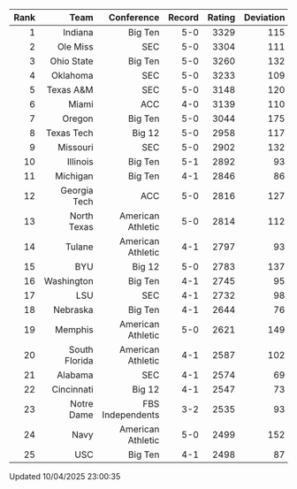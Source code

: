 | Rank  | Team                 | Conference           | Record   | Rating | Deviation |
| ---:  | ---:                 | ---:                 | ---:     | ---:   | ---:      |
| 1     | Indiana              | Big Ten              | 5-0      | 3329   | 115       |
| 2     | Ole Miss             | SEC                  | 5-0      | 3304   | 111       |
| 3     | Ohio State           | Big Ten              | 5-0      | 3260   | 132       |
| 4     | Oklahoma             | SEC                  | 5-0      | 3233   | 109       |
| 5     | Texas A&M            | SEC                  | 5-0      | 3148   | 120       |
| 6     | Miami                | ACC                  | 4-0      | 3139   | 110       |
| 7     | Oregon               | Big Ten              | 5-0      | 3044   | 175       |
| 8     | Texas Tech           | Big 12               | 5-0      | 2958   | 117       |
| 9     | Missouri             | SEC                  | 5-0      | 2902   | 132       |
| 10    | Illinois             | Big Ten              | 5-1      | 2892   | 93        |
| 11    | Michigan             | Big Ten              | 4-1      | 2846   | 86        |
| 12    | Georgia Tech         | ACC                  | 5-0      | 2816   | 127       |
| 13    | North Texas          | American Athletic    | 5-0      | 2814   | 112       |
| 14    | Tulane               | American Athletic    | 4-1      | 2797   | 93        |
| 15    | BYU                  | Big 12               | 5-0      | 2783   | 137       |
| 16    | Washington           | Big Ten              | 4-1      | 2745   | 95        |
| 17    | LSU                  | SEC                  | 4-1      | 2732   | 98        |
| 18    | Nebraska             | Big Ten              | 4-1      | 2644   | 76        |
| 19    | Memphis              | American Athletic    | 5-0      | 2621   | 149       |
| 20    | South Florida        | American Athletic    | 4-1      | 2587   | 102       |
| 21    | Alabama              | SEC                  | 4-1      | 2574   | 69        |
| 22    | Cincinnati           | Big 12               | 4-1      | 2547   | 73        |
| 23    | Notre Dame           | FBS Independents     | 3-2      | 2535   | 93        |
| 24    | Navy                 | American Athletic    | 5-0      | 2499   | 152       |
| 25    | USC                  | Big Ten              | 4-1      | 2498   | 87        |

Updated 10/04/2025 23:00:35
